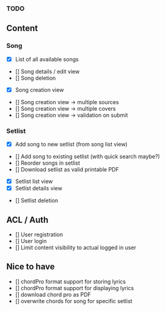 ### TODO
## Content
### Song
- [x] List of all available songs
- [] Song details / edit view 
- [] Song deletion
- [x] Song creation view
- [] Song creation view -> multiple sources
- [] Song creation view -> multiple covers
- [] Song creation view -> validation on submit
### Setlist
- [x] Add song to new setlist (from song list view)
- [] Add song to existing setlist (with quick search maybe?)
- [] Reorder songs in setlist
- [] Download setlist as valid printable PDF
- [x] Setlist list view
- [x] Setlist details view
- [] Setlist deletion
## ACL / Auth
- [] User registration
- [] User login
- [] Limit content visibility to actual logged in user
## Nice to have
- [] chordPro format support for storing lyrics
- [] chordPro format support for displaying lyrics
- [] download chord pro as PDF
- [] overwrite chords for song for specific setlist

